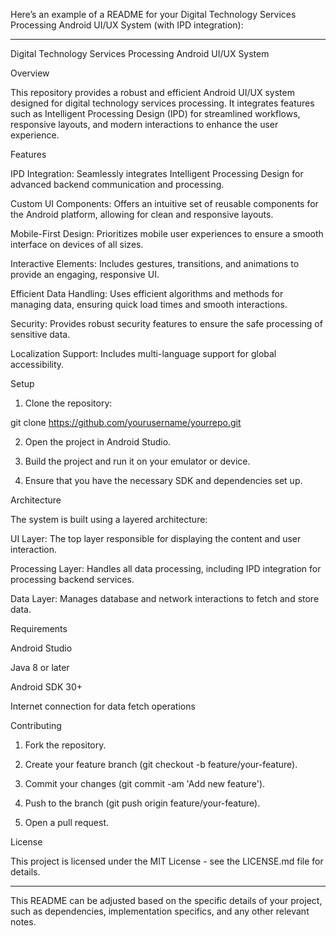 Here’s an example of a README for your Digital Technology Services Processing Android UI/UX System (with IPD integration):


---

Digital Technology Services Processing Android UI/UX System

Overview

This repository provides a robust and efficient Android UI/UX system designed for digital technology services processing. It integrates features such as Intelligent Processing Design (IPD) for streamlined workflows, responsive layouts, and modern interactions to enhance the user experience.

Features

IPD Integration: Seamlessly integrates Intelligent Processing Design for advanced backend communication and processing.

Custom UI Components: Offers an intuitive set of reusable components for the Android platform, allowing for clean and responsive layouts.

Mobile-First Design: Prioritizes mobile user experiences to ensure a smooth interface on devices of all sizes.

Interactive Elements: Includes gestures, transitions, and animations to provide an engaging, responsive UI.

Efficient Data Handling: Uses efficient algorithms and methods for managing data, ensuring quick load times and smooth interactions.

Security: Provides robust security features to ensure the safe processing of sensitive data.

Localization Support: Includes multi-language support for global accessibility.


Setup

1. Clone the repository:

git clone https://github.com/yourusername/yourrepo.git


2. Open the project in Android Studio.


3. Build the project and run it on your emulator or device.


4. Ensure that you have the necessary SDK and dependencies set up.



Architecture

The system is built using a layered architecture:

UI Layer: The top layer responsible for displaying the content and user interaction.

Processing Layer: Handles all data processing, including IPD integration for processing backend services.

Data Layer: Manages database and network interactions to fetch and store data.


Requirements

Android Studio

Java 8 or later

Android SDK 30+

Internet connection for data fetch operations


Contributing

1. Fork the repository.


2. Create your feature branch (git checkout -b feature/your-feature).


3. Commit your changes (git commit -am 'Add new feature').


4. Push to the branch (git push origin feature/your-feature).


5. Open a pull request.



License

This project is licensed under the MIT License - see the LICENSE.md file for details.


---

This README can be adjusted based on the specific details of your project, such as dependencies, implementation specifics, and any other relevant notes.

